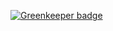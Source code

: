 

[![Greenkeeper badge](https://badges.greenkeeper.io/syzer/google-code-jam-2018.svg)](https://greenkeeper.io/)